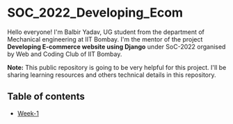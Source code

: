 # SOC_2022_Developing_Ecom

Hello everyone! I'm Balbir Yadav, UG student from the department of Mechanical engineering at IIT Bombay. I'm the mentor of the project  **Developing E-commerce website using Django** under SoC-2022 organised by Web and Coding Club of IIT Bombay. 

**Note:** This public repository is going to be very helpful for this project. I'll be sharing learning resources and others technical details in this repository. 

## Table of contents
- [Week-1](Week-1#week1)
